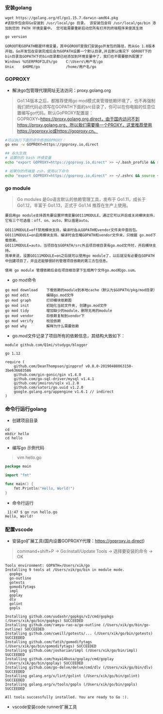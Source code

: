 ### 安装golang
```
wget https://golang.org/dl/go1.15.7.darwin-amd64.pkg
#该软件包会将Go安装到 /usr/local/go 目录。 该安装包会将 /usr/local/go/bin 添加到您的 PATH 环境变量中。 您可能需要重新启动您所有打开的终端程序来使其生效

go version
```
```
GOROOT和GOPATH都是环境变量，其中GOROOT是我们安装go开发包的路径，而从Go 1.8版本开始，Go开发包在安装完成后会为GOPATH设置一个默认目录,并且默认情况下 GOROOT下的bin目录及GOPATH下的bin目录都已经添加到环境变量中了，我们也不需要额外配置了
Windows	%USERPROFILE%/go	C:\Users\用户名\go
Unix	$HOME/go	        /home/用户名/go
```

### GOPROXY
* 解决go包管理代理网址无法访问：proxy.golang.org
>Go1.14版本之后，都推荐使用go mod模式来管理依赖环境了，也不再强制我们把代码必须写在GOPATH下面的src目录了，你可以在你电脑的任意位置编写go代码。默认GoPROXY配置是：GOPROXY=https://proxy.golang.org,direct，由于国内访问不到https://proxy.golang.org，所以我们需要换一个PROXY，这里推荐使用https://goproxy.io或https://goproxy.cn。
```sh
#可以执行下面的命令修改GOPROXY：
go env -w GOPROXY=https://goproxy.io,direct

## 永久生效
# 设置你的 bash 环境变量
echo "export GOPROXY=https://goproxy.io,direct" >> ~/.bash_profile && source ~/.bash_profile

# 如果你的终端是 zsh，使用以下命令
echo "export GOPROXY=https://goproxy.io,direct" >> ~/.zshrc && source ~/.zshrc
```

### go module
>Go modules 是Go语言默认的依赖管理工具，发布于 Go1.11，成长于 Go1.12，丰富于 Go1.13，正式于 Go1.14 推荐在生产上使用。
```
要启用go module支持首先要设置环境变量GO111MODULE，通过它可以开启或关闭模块支持，它有三个可选值：off、on、auto，默认值是auto。

GO111MODULE=off禁用模块支持，编译时会从GOPATH和vendor文件夹中查找包。
GO111MODULE=on启用模块支持，编译时会忽略GOPATH和vendor文件夹，只根据 go.mod下载依赖。
GO111MODULE=auto，当项目在$GOPATH/src外且项目根目录有go.mod文件时，开启模块支持。
简单来说，设置GO111MODULE=on之后就可以使用go module了，以后就没有必要在GOPATH中创建项目了，并且还能够很好的管理项目依赖的第三方包信息。

使用 go module 管理依赖后会在项目根目录下生成两个文件go.mod和go.sum。
```
* go mod命令
```
go mod download    下载依赖的module到本地cache（默认为$GOPATH/pkg/mod目录）
go mod edit        编辑go.mod文件
go mod graph       打印模块依赖图
go mod init        初始化当前文件夹, 创建go.mod文件
go mod tidy        增加缺少的module，删除无用的module
go mod vendor      将依赖复制到vendor下
go mod verify      校验依赖
go mod why         解释为什么需要依赖
```

* go.mod文件记录了项目所有的依赖信息，其结构大致如下：
```
module github.com/Q1mi/studygo/blogger

go 1.12

require (
	github.com/DeanThompson/ginpprof v0.0.0-20190408063150-3be636683586
	github.com/gin-gonic/gin v1.4.0
	github.com/go-sql-driver/mysql v1.4.1
	github.com/jmoiron/sqlx v1.2.0
	github.com/satori/go.uuid v1.2.0
	google.golang.org/appengine v1.6.1 // indirect
)
```

### 命令行运行golang
* 创建项目目录
```
cd
mkdir hello
cd hello
```
* 编写go 示例代码
>vim hello.go
```go
package main

import "fmt"

func main() {
    fmt.Println("Hello, World!")
}
```
* 命令行运行
```
 11:47 $ go run hello.go
Hello, World!
```

### 配置vscode
* 安装go扩展工具(国内设置GOPROXY代理：https://goproxy.io,direct)
>command+shift+P -> Go:Install/Update Tools -> 选择要安装的命令 -> OK
```
Tools environment: GOPATH=/Users/xik/go
Installing 9 tools at /Users/xik/go/bin in module mode.
  gopkgs
  go-outline
  gotests
  gomodifytags
  impl
  goplay
  dlv
  golint
  gopls

Installing github.com/uudashr/gopkgs/v2/cmd/gopkgs (/Users/xik/go/bin/gopkgs) SUCCEEDED
Installing github.com/ramya-rao-a/go-outline (/Users/xik/go/bin/go-outline) SUCCEEDED
Installing github.com/cweill/gotests/... (/Users/xik/go/bin/gotests) SUCCEEDED
Installing github.com/fatih/gomodifytags (/Users/xik/go/bin/gomodifytags) SUCCEEDED
Installing github.com/josharian/impl (/Users/xik/go/bin/impl) SUCCEEDED
Installing github.com/haya14busa/goplay/cmd/goplay (/Users/xik/go/bin/goplay) SUCCEEDED
Installing github.com/go-delve/delve/cmd/dlv (/Users/xik/go/bin/dlv) SUCCEEDED
Installing golang.org/x/lint/golint (/Users/xik/go/bin/golint) SUCCEEDED
Installing golang.org/x/tools/gopls (/Users/xik/go/bin/gopls) SUCCEEDED

All tools successfully installed. You are ready to Go :).
```

* vscode安装code runner扩展工具
